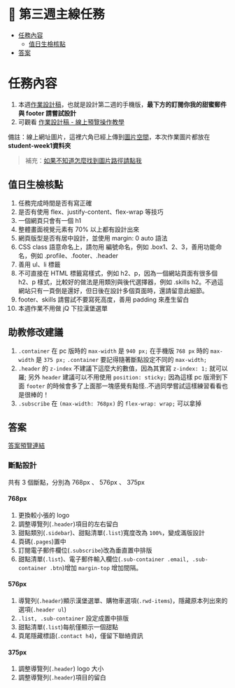 # 🏅 第三週主線任務

- [任務內容](#任務內容)
    - [值日生檢核點](#值日生檢核點)
- [答案](#答案)

# 任務內容

1. 本週[作業設計稿](https://xd.adobe.com/spec/934efdb7-a7e4-47d5-572e-efece0914f62-e57f/screen/b11237cd-89ad-4aff-8899-0133ea92eafb/specs/?fbclid=IwAR15fy4gQca7ZDUNrLwshygmfRsPpVtKRXW-ogWntmWT5WHXRzZ10ZG3Heg)，也就是設計第二週的手機版，**最下方的訂閱你我的甜蜜郵件與 footer 請嘗試設計**
2. 可觀看 [作業設計稿 -  線上預覽操作教學](https://hackmd.io/J7ajdobzTlyideAARTLz5Q?view)

備註：線上網址圖片，這裡六角已經上傳到[圖片空間](https://github.com/hexschool/webLayoutTraining1st)，本次作業圖片都放在 **student-week1資料夾**

> 補充：[如果不知道怎麼找到圖片路徑請點我](https://i.imgur.com/O7nQcFm.gif)

## 值日生檢核點

1. 任務完成時間是否有寫正確
2. 是否有使用 flex、justify-content、flex-wrap 等技巧
3. 一個網頁只會有一個 h1
4. 整體畫面視覺元素有 70% 以上都有設計出來
5. 網頁版型是否有居中設計，並使用 margin: 0 auto 語法
6. CSS class 語意命名上，請勿用  編號命名，例如 .box1、2、3，善用功能命名，例如 .profile、.footer、.header
7. 善用 ul、li 標籤
8. 不可直接在 HTML 標籤寫樣式，例如 h2、p，因為一個網站頁面有很多個 h2、p 樣式，比較好的做法是用類別與後代選擇器，例如 .skills h2。不過這網站只有一頁倒是還好，但日後在設計多個頁面時，還請留意此細節。
9. footer、skills 請嘗試不要寫死高度，善用 padding 來產生留白
10. 本週作業不用做 jQ 下拉漢堡選單

## 助教修改建議

1. `.container` 在 pc 版時的 `max-width` 是 `940 px;` 在手機版 `768 px` 時的 `max-width` 是 `375 px;`
`.container` 要記得隨著斷點設定不同的 `max-width;`
2. `.header` 的 `z-index` 不建議下這麼大的數值，因為其實寫 `z-index: 1;` 就可以羅;
另外 `header` 建議可以不用使用 `position: sticky;` 因為這樣 pc 版滑到下面 `footer` 的時候會多了上面那一塊感覺有點怪..不過同學嘗試這樣練習看看也是很棒的！
3. `.subscribe` 在 `(max-width: 768px)` 的 `flex-wrap: wrap;` 可以拿掉

## 答案

[答案預覽連結](https://iotalh.github.io/HexSchoolTasks/Week3/Main.html)

### 斷點設計

共有 3 個斷點，分別為 768px 、 576px 、 375px

#### 768px

1. 更換較小張的 logo
2. 調整導覽列(`.header`)項目的左右留白
3. 甜點類別(`.sidebar`)、甜點清單(`.list`)寬度改為 `100%`，變成滿版設計
3. 頁碼(`.pages`)置中
4. 訂閱電子郵件欄位(`.subscribe`)改為垂直置中排版
5. 甜點清單(`.list`)、電子郵件輸入欄位(`.sub-container .email, .sub-container .btn`)增加 `margin-top` 增加間隔。

#### 576px

1. 導覽列(`.header`)顯示漢堡選單、購物車選項(`.rwd-items`)，隱藏原本列出來的選項(`.header ul`)
2. `.list, .sub-container` 設定成置中排版
3. 甜點清單(`.list`)每航僅顯示一個甜點
4. 頁尾隱藏標語(`.contact h4`)，僅留下聯絡資訊

#### 375px

1. 調整導覽列(`.header`) logo 大小
2. 調整導覽列(`.header`)項目的留白